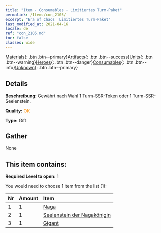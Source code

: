```yaml
---
title: "Item - Consumables - Limitiertes Turm-Paket"
permalink: /Items/con_2105/
excerpt: "Era of Chaos  Limitiertes Turm-Paket"
last_modified_at: 2021-04-16
locale: de
ref: "con_2105.md"
toc: false
classes: wide
---
```

 [Materials](/de/Items/){: .btn .btn--primary}[Artifacts](/de/Items/Artifacts/){: .btn .btn--success}[Units](/de/Items/Units/){: .btn .btn--warning}[Heroes](/de/Items/Heroes/){: .btn .btn--danger}[Consumables](/de/Items/Consumables/){: .btn .btn--info}[Unknown](/de/Items/Unknown/){: .btn .btn--primary}

## Details
 **Beschreibung:** Gewährt nach Wahl 1 Turm-SSR-Token oder 1 Turm-SSR-Seelenstein.

 **Quality:** <span style="color: #FF8C00">OK</span>

 **Type:** Gift

## Gather

  None

## This item contains:

 **Required Level to open:** 1

 You would need to choose 1 item from the list (1):

  | Nr | Amount |     Item    |
  |:---|:-------|:------------|
  | 1 | 1 | [Naga](/de/Items/unt_240/) |  | 
  | 2 | 1 | [Seelenstein der Nagakönigin](/de/Items/unt_325/) |  | 
  | 3 | 1 | [Gigant](/de/Items/unt_241/) |  | 
